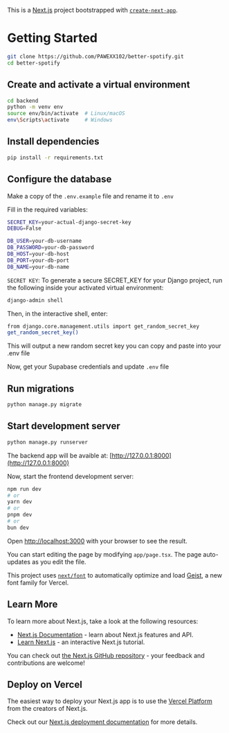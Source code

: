 This is a [Next.js](https://nextjs.org) project bootstrapped with [`create-next-app`](https://nextjs.org/docs/app/api-reference/cli/create-next-app).

# Getting Started

```bash
git clone https://github.com/PAWEXX102/better-spotify.git
cd better-spotify
```

## Create and activate a virtual environment

```bash
cd backend
python -m venv env
source env/bin/activate  # Linux/macOS
env\Scripts\activate     # Windows
```

## Install dependencies

```bash
pip install -r requirements.txt
```

## Configure the database

Make a copy of the `.env.example` file and rename it to `.env`

Fill in the required variables:

```bash
SECRET_KEY=your-actual-django-secret-key
DEBUG=False

DB_USER=your-db-username
DB_PASSWORD=your-db-password
DB_HOST=your-db-host
DB_PORT=your-db-port
DB_NAME=your-db-name
```

`SECRET KEY`: To generate a secure SECRET_KEY for your Django project, run the following inside your activated virtual environment:

```bash
django-admin shell
```

Then, in the interactive shell, enter:
```bash
from django.core.management.utils import get_random_secret_key  
get_random_secret_key()
```
This will output a new random secret key you can copy and paste into your .env file

Now, get your Supabase credentials and update `.env` file

## Run migrations

```bash
python manage.py migrate
```

## Start development server

```bash
python manage.py runserver
```

The backend app will be avaible at: [http://127.0.0.1:8000](http://127.0.0.1:8000)

Now, start the frontend development server:

```bash
npm run dev
# or
yarn dev
# or
pnpm dev
# or
bun dev
```

Open [http://localhost:3000](http://localhost:3000) with your browser to see the result.

You can start editing the page by modifying `app/page.tsx`. The page auto-updates as you edit the file.

This project uses [`next/font`](https://nextjs.org/docs/app/building-your-application/optimizing/fonts) to automatically optimize and load [Geist](https://vercel.com/font), a new font family for Vercel.

## Learn More

To learn more about Next.js, take a look at the following resources:

- [Next.js Documentation](https://nextjs.org/docs) - learn about Next.js features and API.
- [Learn Next.js](https://nextjs.org/learn) - an interactive Next.js tutorial.

You can check out [the Next.js GitHub repository](https://github.com/vercel/next.js) - your feedback and contributions are welcome!

## Deploy on Vercel

The easiest way to deploy your Next.js app is to use the [Vercel Platform](https://vercel.com/new?utm_medium=default-template&filter=next.js&utm_source=create-next-app&utm_campaign=create-next-app-readme) from the creators of Next.js.

Check out our [Next.js deployment documentation](https://nextjs.org/docs/app/building-your-application/deploying) for more details.
